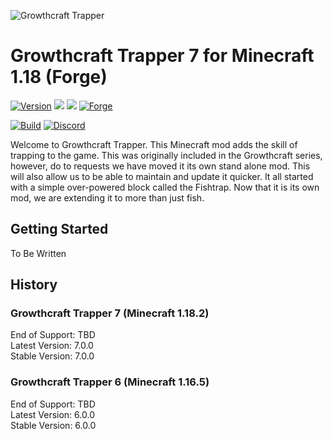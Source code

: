 ![Growthcraft Trapper](https://raw.githubusercontent.com/GrowthcraftCE/Growthcraft-Trapper/1.16/src/main/resources/growthcraft_fishtrap_logo.png)

# Growthcraft Trapper 7 for Minecraft 1.18 (Forge)
[![Version](https://img.shields.io/badge/Growthcraft-7.0.0-orange.svg)](https://github.com/GrowthcraftCE/Growthcraft-Trapper)
[![](http://cf.way2muchnoise.eu/versions/growthcraft-community-edition_latest.svg)](https://minecraft.curseforge.com/projects/growthcraft-community-edition/)
[![](http://cf.way2muchnoise.eu/short_growthcraft-community-edition.svg)](https://minecraft.curseforge.com/projects/growthcraft-community-edition/)
[![Forge](https://img.shields.io/badge/Minecraft%20Forge-40.1.0-yellow.svg)](http://files.minecraftforge.net/maven/net/minecraftforge/forge/index_1.18.2.html)

[![Build](https://img.shields.io/endpoint.svg?url=https%3A%2F%2Factions-badge.atrox.dev%2FGrowthcraftCE%2FGrowthcraft-Trapper%2Fbadge%3Fref%3D1.18&style=flat)](https://actions-badge.atrox.dev/GrowthcraftCE/Growthcraft-Trapper/goto?ref=1.16)
[![Discord](https://img.shields.io/discord/333690296334548994.svg?color=green)](https://discord.gg/Quh76Jn)

Welcome to Growthcraft Trapper. This Minecraft mod adds the skill of trapping to the game. This was originally included in the Growthcraft series, however, do to requests we have moved it its own stand alone mod. This will also allow us to be able to maintain and update it quicker. It all started with a simple over-powered block called the Fishtrap. Now that it is its own mod, we are extending it to more than just fish.

## Getting Started

To Be Written

## History

### Growthcraft Trapper 7 (Minecraft 1.18.2)
End of Support: TBD  
Latest Version: 7.0.0  
Stable Version: 7.0.0  

### Growthcraft Trapper 6 (Minecraft 1.16.5)
End of Support: TBD  
Latest Version: 6.0.0  
Stable Version: 6.0.0  